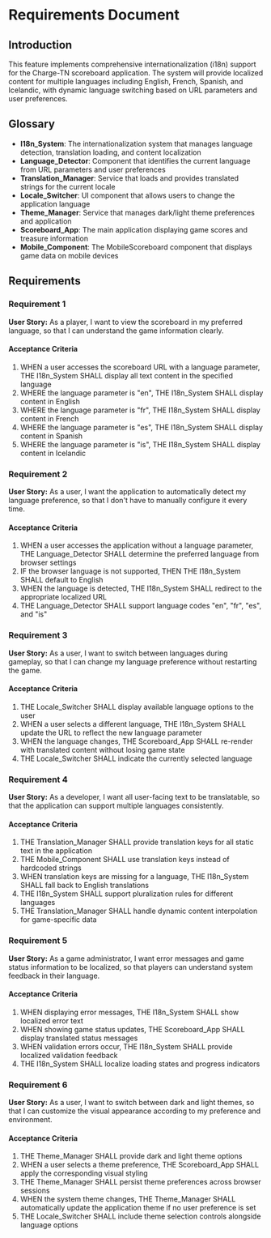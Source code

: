 # Requirements Document

## Introduction

This feature implements comprehensive internationalization (i18n) support for the Charge-TN scoreboard application. The system will provide localized content for multiple languages including English, French, Spanish, and Icelandic, with dynamic language switching based on URL parameters and user preferences.

## Glossary

- **I18n_System**: The internationalization system that manages language detection, translation loading, and content localization
- **Language_Detector**: Component that identifies the current language from URL parameters and user preferences
- **Translation_Manager**: Service that loads and provides translated strings for the current locale
- **Locale_Switcher**: UI component that allows users to change the application language
- **Theme_Manager**: Service that manages dark/light theme preferences and application
- **Scoreboard_App**: The main application displaying game scores and treasure information
- **Mobile_Component**: The MobileScoreboard component that displays game data on mobile devices

## Requirements

### Requirement 1

**User Story:** As a player, I want to view the scoreboard in my preferred language, so that I can understand the game information clearly.

#### Acceptance Criteria

1. WHEN a user accesses the scoreboard URL with a language parameter, THE I18n_System SHALL display all text content in the specified language
2. WHERE the language parameter is "en", THE I18n_System SHALL display content in English
3. WHERE the language parameter is "fr", THE I18n_System SHALL display content in French
4. WHERE the language parameter is "es", THE I18n_System SHALL display content in Spanish
5. WHERE the language parameter is "is", THE I18n_System SHALL display content in Icelandic

### Requirement 2

**User Story:** As a user, I want the application to automatically detect my language preference, so that I don't have to manually configure it every time.

#### Acceptance Criteria

1. WHEN a user accesses the application without a language parameter, THE Language_Detector SHALL determine the preferred language from browser settings
2. IF the browser language is not supported, THEN THE I18n_System SHALL default to English
3. WHEN the language is detected, THE I18n_System SHALL redirect to the appropriate localized URL
4. THE Language_Detector SHALL support language codes "en", "fr", "es", and "is"

### Requirement 3

**User Story:** As a user, I want to switch between languages during gameplay, so that I can change my language preference without restarting the game.

#### Acceptance Criteria

1. THE Locale_Switcher SHALL display available language options to the user
2. WHEN a user selects a different language, THE I18n_System SHALL update the URL to reflect the new language parameter
3. WHEN the language changes, THE Scoreboard_App SHALL re-render with translated content without losing game state
4. THE Locale_Switcher SHALL indicate the currently selected language

### Requirement 4

**User Story:** As a developer, I want all user-facing text to be translatable, so that the application can support multiple languages consistently.

#### Acceptance Criteria

1. THE Translation_Manager SHALL provide translation keys for all static text in the application
2. THE Mobile_Component SHALL use translation keys instead of hardcoded strings
3. WHEN translation keys are missing for a language, THE I18n_System SHALL fall back to English translations
4. THE I18n_System SHALL support pluralization rules for different languages
5. THE Translation_Manager SHALL handle dynamic content interpolation for game-specific data

### Requirement 5

**User Story:** As a game administrator, I want error messages and game status information to be localized, so that players can understand system feedback in their language.

#### Acceptance Criteria

1. WHEN displaying error messages, THE I18n_System SHALL show localized error text
2. WHEN showing game status updates, THE Scoreboard_App SHALL display translated status messages
3. WHEN validation errors occur, THE I18n_System SHALL provide localized validation feedback
4. THE I18n_System SHALL localize loading states and progress indicators

### Requirement 6

**User Story:** As a user, I want to switch between dark and light themes, so that I can customize the visual appearance according to my preference and environment.

#### Acceptance Criteria

1. THE Theme_Manager SHALL provide dark and light theme options
2. WHEN a user selects a theme preference, THE Scoreboard_App SHALL apply the corresponding visual styling
3. THE Theme_Manager SHALL persist theme preferences across browser sessions
4. WHEN the system theme changes, THE Theme_Manager SHALL automatically update the application theme if no user preference is set
5. THE Locale_Switcher SHALL include theme selection controls alongside language options